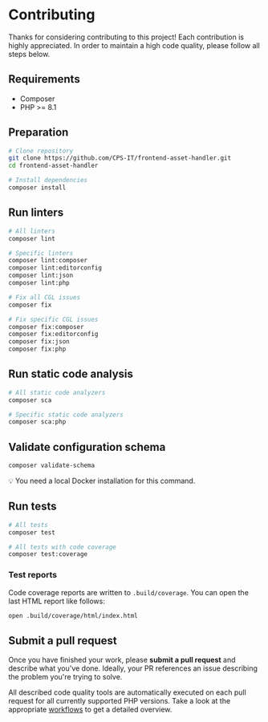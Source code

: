 # Contributing

Thanks for considering contributing to this project! Each contribution is
highly appreciated. In order to maintain a high code quality, please follow
all steps below.

## Requirements

- Composer
- PHP >= 8.1

## Preparation

```bash
# Clone repository
git clone https://github.com/CPS-IT/frontend-asset-handler.git
cd frontend-asset-handler

# Install dependencies
composer install
```

## Run linters

```bash
# All linters
composer lint

# Specific linters
composer lint:composer
composer lint:editorconfig
composer lint:json
composer lint:php

# Fix all CGL issues
composer fix

# Fix specific CGL issues
composer fix:composer
composer fix:editorconfig
composer fix:json
composer fix:php
```

## Run static code analysis

```bash
# All static code analyzers
composer sca

# Specific static code analyzers
composer sca:php
```

## Validate configuration schema

```bash
composer validate-schema
```

💡 You need a local Docker installation for this command.

## Run tests

```bash
# All tests
composer test

# All tests with code coverage
composer test:coverage
```

### Test reports

Code coverage reports are written to `.build/coverage`. You can open the
last HTML report like follows:

```bash
open .build/coverage/html/index.html
```

## Submit a pull request

Once you have finished your work, please **submit a pull request** and describe
what you've done. Ideally, your PR references an issue describing the problem
you're trying to solve.

All described code quality tools are automatically executed on each pull request
for all currently supported PHP versions. Take a look at the appropriate
[workflows][1] to get a detailed overview.

[1]: .github/workflows
